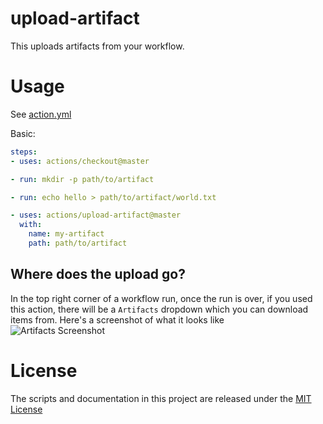 # upload-artifact

This uploads artifacts from your workflow.

# Usage

See [action.yml](action.yml)

Basic:
```yaml
steps:
- uses: actions/checkout@master

- run: mkdir -p path/to/artifact

- run: echo hello > path/to/artifact/world.txt

- uses: actions/upload-artifact@master
  with:
    name: my-artifact
    path: path/to/artifact
```

## Where does the upload go?
In the top right corner of a workflow run, once the run is over, if you used this action, there will be a `Artifacts` dropdown which you can download items from. Here's a screenshot of what it looks like<br/>
![Artifacts Screenshot](https://user-images.githubusercontent.com/3685876/62906968-1b4aff80-bd3f-11e9-8815-9058eb05692a.png)


# License

The scripts and documentation in this project are released under the [MIT License](LICENSE)

